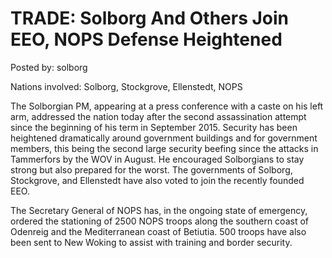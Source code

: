 # TRADE: Solborg And Others Join EEO, NOPS Defense Heightened

Posted by: solborg

Nations involved: Solborg, Stockgrove, Ellenstedt, NOPS

The Solborgian PM, appearing at a press conference with a caste on his left arm, addressed the nation today after the second assassination attempt since the beginning of his term in September 2015. Security has been heightened dramatically around government buildings and for government members, this being the second large security beefing since the attacks in Tammerfors by the WOV in August. He encouraged Solborgians to stay strong but also prepared for the worst. The governments of Solborg, Stockgrove, and Ellenstedt have also voted to join the recently founded EEO.

The Secretary General of NOPS has, in the ongoing state of emergency, ordered the stationing of 2500 NOPS troops along the southern coast of Odenreig and the Mediterranean coast of Betiutia. 500 troops have also been sent to New Woking to assist with training and border security.